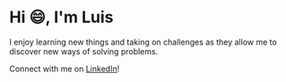 # Hi :smile:, I'm Luis

I enjoy learning new things and taking on challenges as they allow me to discover new ways of solving problems.

Connect with me on [LinkedIn](https://www.linkedin.com/in/luis-martinez-mosquete/)!

<!-- ![Luis' GitHub stats](https://github-readme-stats.vercel.app/api?username=mmartinezluis&theme=algolia&show_icons=true) -->
